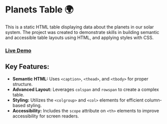 # Planets Table 🌍 

This is a static HTML table displaying data about the planets in our solar system. The project was created to demonstrate skills in building semantic and accessible table layouts using HTML, and applying styles with CSS. 

### [Live Demo](https://codamee.github.io/Planets-Tabular-Data/)

## Key Features:
-   **Semantic HTML:** Uses `<caption>`, `<thead>`, and `<tbody>` for proper structure.
-   **Advanced Layout:** Leverages `colspan` and `rowspan` to create a complex table.
-   **Styling:** Utilizes the `<colgroup>` and `<col>` elements for efficient column-based styling.
-   **Accessibility:** Includes the `scope` attribute on `<th>` elements to improve accessibility for screen readers.

